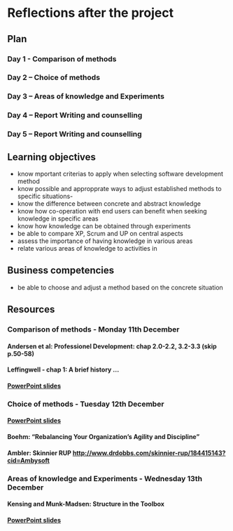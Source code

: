 # Reflections after the project

## Plan
### Day 1 - Comparison of methods
### Day 2 – Choice of methods
### Day 3 – Areas of knowledge and Experiments
### Day 4 – Report Writing and counselling
### Day 5 – Report Writing and counselling

## Learning objectives
- know mportant criterias to apply when selecting software development method
- know possible and appropprate ways to adjust established methods to specific situations- 
- know the difference between concrete and abstract knowledge
- know how co-operation with end users can benefit when seeking knowledge in specific areas
- know how knowledge can be obtained through experiments
- be able to compare XP, Scrum and UP on central aspects
- assess the importance of having knowledge in various areas
- relate various areas of knowledge to activities in 

## Business competencies 
- be able to choose and adjust a method based on the concrete situation

## Resources

### Comparison of methods - Monday 11th December
#### Andersen et al: Professionel Development: chap 2.0-2.2, 3.2-3.3 (skip p.50-58)
#### Leffingwell - chap 1: A brief history ...
#### [PowerPoint slides](https://github.com/Cphdat3sem2017f/SYS-Week3/blob/master/Comparison%20of%20methods.pptx)

### Choice of methods - Tuesday 12th December
#### [PowerPoint slides](https://efif.sharepoint.com/sites/cph/Lyngby/_layouts/15/guestaccess.aspx?docid=0999760fe1fc44d3699f66aa03b5d34d0&authkey=AbeWvam4n8LWB8tJVksQuk8&e=d606d34d1f1c4d74a61fc98ff9e58419) 
#### Boehm: “Rebalancing Your Organization’s Agility and Discipline”
#### Ambler: Skinnier RUP http://www.drdobbs.com/skinnier-rup/184415143?cid=Ambysoft

### Areas of knowledge and Experiments - Wednesday 13th December
#### Kensing and Munk-Madsen: Structure in the Toolbox
#### [PowerPoint slides](https://github.com/Cphdat3sem2017f/SYS-Week3/blob/master/Areas%20of%20knowledge%20%2B%20Experiments.pptx)


